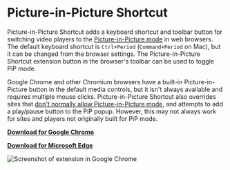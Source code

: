 # Picture-in-Picture Shortcut

Picture-in-Picture Shortcut adds a keyboard shortcut and toolbar button for switching video players to the [Picture-in-Picture mode](https://developers.google.com/web/updates/2018/10/watch-video-using-picture-in-picture) in web browsers. The default keyboard shortcut is `Ctrl+Period` (`Command+Period` on Mac), but it can be changed from the browser settings. The Picture-in-Picture Shortcut extension button in the browser's toolbar can be used to toggle PiP mode.

Google Chrome and other Chromium browsers have a built-in Picture-in-Picture button in the default media controls, but it isn't always available and requires multiple mouse clicks. Picture-in-Picture Shortcut also overrides sites that [don't normally allow Picture-in-Picture mode](https://developer.mozilla.org/en-US/docs/Web/API/HTMLVideoElement/disablePictureInPicture), and attempts to add a play/pause button to the PiP popup. However, this may not always work for sites and players not originally built for PiP mode.

**[Download for Google Chrome](https://chrome.google.com/webstore/detail/ednlokepbjfieampgfdabeglnceoheni)**

**[Download for Microsoft Edge](https://microsoftedge.microsoft.com/addons/detail/mmgmhaokamemfnkmfdhnkkjmpbfmlpck)**

![Screenshot of extension in Google Chrome](https://i.imgur.com/ys8BDBL.png)
